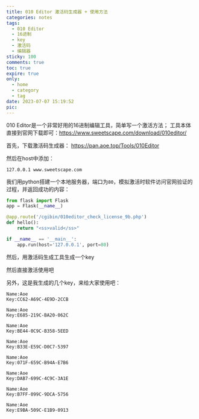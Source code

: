 ```yaml
---
title: 010 Editor 激活码生成器 + 使用方法
categories: notes
tags:
  - 010 Editor 
  - 16进制 
  - key 
  - 激活码 
  - 编辑器
sticky: 100
comments: true
toc: true
expire: true
only:
  - home
  - category
  - tag
date: 2023-07-07 15:19:52
pic:
---
```


010 Editor是一个非常好用的16进制编辑工具，简单写一个激活方法；
工具本体直接到官网下载即可：https://www.sweetscape.com/download/010editor/

首先，下载激活码生成器：
https://pan.aoe.top/Tools/010Editor

然后在host中添加：
```host
127.0.0.1 www.sweetscape.com
```

我们用python搭建一个本地服务器，端口为<code>80</code>，模拟激活时软件访问官网验证的过程，并返回成功的内容：
```py
from flask import Flask
app = Flask(__name__)

@app.route('/cgibin/010editor_check_license_9b.php')
def hello():
    return "<ss>valid</ss>"

if __name__ == '__main__':
    app.run(host='127.0.0.1', port=80)
```

然后，用激活码生成工具生成一个key

然后直接激活使用吧



另外，这是我生成的几个key，来给大家使用吧：
```
Name:Aoe
Key:CC62-A69C-4E9D-2CCB

Name:Aoe
Key:E685-219C-BA20-062C

Name:Aoe
Key:BE44-0C9C-B358-5EED

Name:Aoe
Key:B33E-E59C-D0C7-5397

Name:Aoe
Key:071F-659C-B94A-E7B6

Name:Aoe
Key:DAB7-699C-4C9C-3A1E

Name:Aoe
Key:B7FF-099C-9DCA-5756

Name:Aoe
Key:E9BA-509C-E1B9-0913
```

